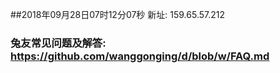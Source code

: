 ##2018年09月28日07时12分07秒 新址: 159.65.57.212
### 兔友常见问题及解答: https://github.com/wanggonging/d/blob/w/FAQ.md
